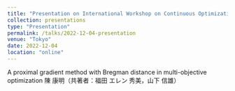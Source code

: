```yaml
---
title: "Presentation on International Workshop on Continuous Optimization"
collection: presentations
type: "Presentation"
permalink: /talks/2022-12-04-presentation
venue: "Tokyo"
date: 2022-12-04
location: "online"
---
```

A proximal gradient method with Bregman distance in multi-objective optimization
陳 康明（共著者：福田 エレン 秀美，山下 信雄）


